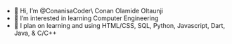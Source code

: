 - 👋 Hi, I’m @ConanisaCoder\ Conan Olamide Oltaunji
- 👀 I’m interested in learning Computer Engineering 
- 🌱 I plan on learning and using HTML/CSS, SQL, Python, Javascript, Dart, Java, & C/C++
